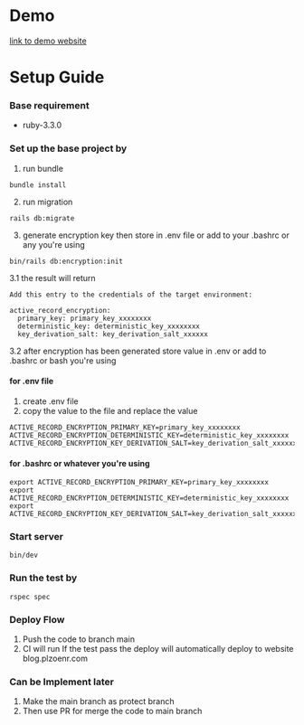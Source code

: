 # Demo

[link to demo website](blog.plzoenr.com)

# Setup Guide

### Base requirement

* ruby-3.3.0

### Set up the base project by 

1. run bundle

 ```bundle install```

2. run migration

 ```rails db:migrate```

3. generate encryption key then store in .env file or add to your .bashrc or any you're using

 ```bin/rails db:encryption:init```

  3.1 the result will return

```
Add this entry to the credentials of the target environment:

active_record_encryption:
  primary_key: primary_key_xxxxxxxx
  deterministic_key: deterministic_key_xxxxxxxx
  key_derivation_salt: key_derivation_salt_xxxxxx
```
  3.2 after encryption has been generated store value in .env or add to .bashrc or bash you're using

#### for .env file
1. create .env file
2. copy the value to the file and replace the value
```
ACTIVE_RECORD_ENCRYPTION_PRIMARY_KEY=primary_key_xxxxxxxx
ACTIVE_RECORD_ENCRYPTION_DETERMINISTIC_KEY=deterministic_key_xxxxxxxx
ACTIVE_RECORD_ENCRYPTION_KEY_DERIVATION_SALT=key_derivation_salt_xxxxxx
```

#### for .bashrc or whatever you're using
```
export ACTIVE_RECORD_ENCRYPTION_PRIMARY_KEY=primary_key_xxxxxxxx
export ACTIVE_RECORD_ENCRYPTION_DETERMINISTIC_KEY=deterministic_key_xxxxxxxx
export ACTIVE_RECORD_ENCRYPTION_KEY_DERIVATION_SALT=key_derivation_salt_xxxxxx
```

### Start server

 ```bin/dev```

### Run the test by

 ```rspec spec```

### Deploy Flow

1. Push the code to branch main
2. CI will run If the test pass the deploy will automatically deploy to website blog.plzoenr.com

### Can be Implement later

1. Make the main branch as protect branch
2. Then use PR for merge the code to main branch
